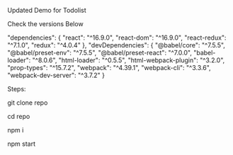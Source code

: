 Updated Demo for Todolist 

Check the versions Below

"dependencies": {
    "react": "^16.9.0",
    "react-dom": "^16.9.0",
    "react-redux": "^7.1.0",
    "redux": "^4.0.4"
  },
  "devDependencies": {
    "@babel/core": "^7.5.5",
    "@babel/preset-env": "^7.5.5",
    "@babel/preset-react": "^7.0.0",
    "babel-loader": "^8.0.6",
    "html-loader": "^0.5.5",
    "html-webpack-plugin": "^3.2.0",
    "prop-types": "^15.7.2",
    "webpack": "^4.39.1",
    "webpack-cli": "^3.3.6",
    "webpack-dev-server": "^3.7.2"
  }


Steps:

git clone repo

cd repo

npm i

npm start
    
